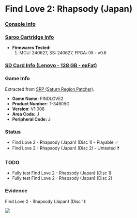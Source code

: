 # Find Love 2: Rhapsody (Japan)

### [Console Info](../../../../../Info/Consoles/VA13/README.md)

### [Saroo Cartridge Info](../../../../../Info/Cartridges/RetroGameParadiseStore/1.32F/README.md)

- <b>Firmwares Tested:</b>
  1. MCU: 240627, SS: 240627, FPGA: 05 - v0.6

### [SD Card Info (Lenovo - 128 GB - exFat)](../../../../../Info/SdCards/Lenovo/128GB/exfat/README.md)

### Game Info

Extracted from [SRP (Saturn Region Patcher)](https://segaxtreme.net/resources/saturn-region-patcher.81/download).

- <b>Game Name:</b> FINDLOVE2
- <b>Product Number:</b> T-34605G
- <b>Version:</b> V1.008
- <b>Area Code:</b> J
- <b>Peripheral Code:</b> J

### Status

- Find Love 2 - Rhapsody (Japan) (Disc 1) - Playable :white_check_mark:
- Find Love 2 - Rhapsody (Japan) (Disc 2) - Untested :question:

### TODO

- Fully test Find Love 2 - Rhapsody (Japan) (Disc 1)
- Fully test Find Love 2 - Rhapsody (Japan) (Disc 2)

### Evidence

Find Love 2 - Rhapsody (Japan) (Disc 1):

[![](https://img.youtube.com/vi/hBY_TkBZgoI/0.jpg)](https://www.youtube.com/watch?v=hBY_TkBZgoI)
